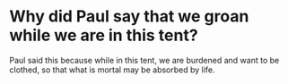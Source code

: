 # Why did Paul say that we groan while we are in this tent?

Paul said this because while in this tent, we are burdened and want to be clothed, so that what is mortal may be absorbed by life.
